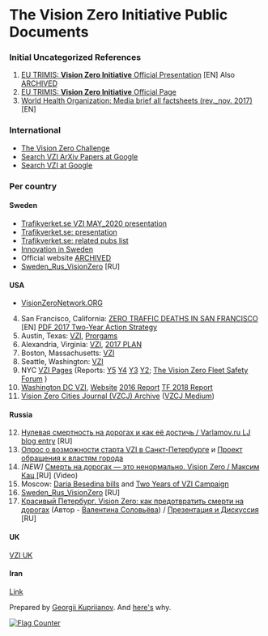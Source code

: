 # The Vision Zero Initiative Public Documents

### Initial Uncategorized References

1. [EU TRIMIS: **Vision Zero Initiative** Official Presentation](https://trimis.ec.europa.eu/sites/default/files/project/documents/vzi_presentation_long.pdf) [EN] Also [ARCHIVED](https://web.archive.org/web/20150918050037/visionzeroinitiative.com/PublicDownloads/Presentations/Long%20presentation%20(1.6MB).pdf)
2. [EU TRIMIS: **Vision Zero Initiative** Official Page](https://trimis.ec.europa.eu/project/vision-zero-initiative)
3. [World Health Organization: Media brief all factsheets (rev._nov. 2017)](https://www.who.int/violence_injury_prevention/publications/road_traffic/Media_brief_all_factsheets_web_rev_nov_2017.pdf) [EN]

### International

* [The Vision Zero Challenge](https://visionzerochallenge.org/)
* [Search VZI ArXiv Papers at Google](https://www.google.com/search?q=%22vision+zero%22+site%3Aarxiv.org)
* [Search VZI at Google](https://www.google.com/search?q=%22vision+zero%22)

### Per country

#### Sweden

* [Trafikverket.se VZI MAY_2020 presentation](https://www.trafikverket.se/contentassets/804ce465de224ec8bd72d27d12691923/tillsammans_for_nollvisionen_maj_2020.pdf)
* [Trafikverket.se: presentation](https://www.trafikverket.se/contentassets/63f0b8caf88045a2a32dffb37ff26ccb/infoblad_nollvisionen_eng_korr2.pdf)
* [Trafikverket.se: related pubs list](https://www.trafikverket.se/en/startpage/operations/Operations-road/vision-zero-academy/Publications-related-to-Vision-Zero/)
* [Innovation in Sweden](https://sweden.se/business/innovation-in-sweden)
* Official website [ARCHIVED](https://web.archive.org/web/20180730071410/http://www.visionzeroinitiative.com/)
* [Sweden_Rus_VisionZero](https://www.unece.org/fileadmin/DAM/trans/roadsafe/unda/Sweden_Rus_VisionZero.pdf) [RU]

#### USA

* [VisionZeroNetwork.ORG](https://visionzeronetwork.org/)

4. San Francisco, California: [ZERO TRAFFIC DEATHS IN SAN FRANCISCO](https://www.visionzerosf.org/) [EN] [PDF 2017 Two-Year Action Strategy](https://www.sfmta.com/sites/default/files/reports-and-documents/2017/12/vision-zero-action-strategy-final.pdf)
5. Austin, Texas: [VZI](https://austintexas.gov/department/vision-zero), [Prorgams](https://austintexas.gov/page/programs-and-initiatives)
6. Alexandria, Virginia: [VZI](https://www.alexandriava.gov/VisionZero), [2017 PLAN](https://www.alexandriava.gov/uploadedFiles/tes/info/Vision%20Zero%20Action%20Plan%20Final_12012017.pdf)
7. Boston, Massachusetts: [VZI](https://www.boston.gov/transportation/vision-zero)
8. Seattle, Washington: [VZI](https://www.seattle.gov/visionzero)
9. NYC [VZI Pages](https://www1.nyc.gov/content/visionzero/pages/) (Reports: [Y5](https://www1.nyc.gov/assets/visionzero/downloads/pdf/vision-zero-year-5-report.pdf) [Y4](https://www1.nyc.gov/assets/visionzero/downloads/pdf/vision-zero-year-4-report.pdf) [Y3](https://www1.nyc.gov/assets/visionzero/downloads/pdf/vision-zero-year-3-report.pdf) [Y2](https://www1.nyc.gov/assets/visionzero/downloads/pdf/vision-zero-year-two-report.pdf); [The Vision Zero Fleet Safety Forum](https://www1.nyc.gov/site/dcas/agencies/vision-zero-fleet-safety.page) )
10. [Washington DC VZI](https://ddot.dc.gov/page/vision-zero-initiative), [Website](https://www.dcvisionzero.com/) [2016 Report](https://ddot.dc.gov/sites/default/files/dc/sites/ddot/page_content/attachments/Final_2016%20Progress%20Report_V3.pdf) [TF 2018 Report](https://ddot.dc.gov/sites/default/files/dc/sites/ddot/page_content/attachments/Major_Crash_Review_Task_Force_report2018_FINAL.pdf)
11. [Vision Zero Cities Journal (VZCJ) Archive](https://www.transalt.org/vision-zero-cities-journal-archive) ([VZCJ Medium](https://medium.com/vision-zero-cities-journal))

#### Russia

12. [Нулевая смертность на дорогах и как её достичь
 / Varlamov.ru LJ blog entry](https://varlamov.ru/3673050.html) [RU]
13. [Опрос о возможности старта VZI в Санкт-Петербурге](https://vk.com/wall599068_6826) и [Проект обращения к властям города](https://github.com/safety-foundation/initiatives/blob/main/ru/78/gov-claim-001.md)
14. *[NEW]* [Смерть на дорогах — это ненормально. Vision Zero / Максим Кац
](https://www.youtube.com/watch?v=ZAXMljrt0Cg) [RU] (Video)
15. Moscow: [Daria Besedina bills](https://besedina.moscow/bills) and [Two Years of VZI Campaign](https://besedina.moscow/post/dva-goda-kampanii-nol-smertey.html)
16. [Sweden_Rus_VisionZero](https://www.unece.org/fileadmin/DAM/trans/roadsafe/unda/Sweden_Rus_VisionZero.pdf) [RU]
17. [Красивый Петербург. Vision Zero: как предотвратить смерти на дорогах](https://vk.com/@peterburg_krasiv-vision-zero) (Автор - [Валентина Соловьёва](https://vk.com/valyuka)) / [Презентация и Дискуссия](https://www.youtube.com/watch?v=dKJCHLwy6p8) [RU]

#### UK

[VZI UK](https://visionzerouk.wordpress.com/)

#### Iran

[Link](http://www.c4ts.ir/2016/02/vision-zero-initiation-vzi-approach.html)

Prepared by [Georgii Kupriianov](https://github.com/1spb-org). And [here's](https://vk.com/jorge/VisionZero) why.

<a href="https://info.flagcounter.com/aWhH"><img src="https://s11.flagcounter.com/map/aWhH/size_l/txt_000000/border_CCCCCC/pageviews_1/viewers_3/flags_0/" alt="Flag Counter" border="0"></a>

